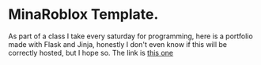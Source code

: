 # MinaRoblox Template.

As part of a class I take every saturday for programming, here is a portfolio made with Flask and Jinja, honestly I don't even know if this will be correctly hosted, but I hope so.
The link is [this one](https://minaroblox.github.io/portfolio-esp/)
